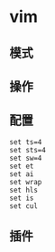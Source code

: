 # vim

## 模式

## 操作

## 配置

```vim
set ts=4
set sts=4
set sw=4
set et
set ai
set wrap
set hls
set is
set cul
```

## 插件
